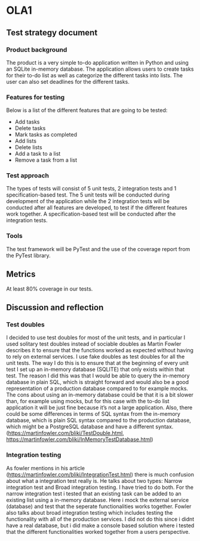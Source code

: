 # OLA1

## Test strategy document
### Product background
The product is a very simple to-do application written in Python and using an SQLite in-memory database. The application allows users to create tasks for their to-do list as well as categorize the different tasks into lists. The user can also set deadlines for the different tasks.
### Features for testing
Below is a list of the different features that are going to be tested: 
* Add tasks
*	Delete tasks
*	Mark tasks as completed 
*	Add lists 
*	Delete lists
*	Add a task to a list
*	Remove a task from a list
### Test approach 
The types of tests will consist of 5 unit tests, 2 integration tests and 1 specification-based test. 
The 5 unit tests will be conducted during development of the application while the 2 integration tests will be conducted after all features are developed, to test if the different features work together. 
A specification-based test will be conducted after the integration tests. 
### Tools
The test framework will be PyTest and the use of the coverage report from the PyTest library. 
## Metrics
At least 80% coverage in our tests. 


## Discussion and reflection 
### Test doubles
I decided to use test doubles for most of the unit tests, and in particular I used solitary test doubles instead of sociable doubles as Martin Fowler describes it to ensure that the functions worked as expected without having to rely on external services. I use fake doubles as test doubles for all the unit tests. The way I do this is to ensure that at the beginning of every unit test I set up an in-memory database (SQLITE) that only exists within that test. The reason I did this was that I would be able to query the in-memory database in plain SQL, which is straight forward and would also be a good representation of a production database compared to for example mocks. The cons about using an in-memory database could be that it is a bit slower than, for example using mocks, but for this case with the to-do list application it will be just fine because it’s not a large application. Also, there could be some differences in terms of SQL syntax from the in-memory database, which is plain SQL syntax compared to the production database, which might be a PostgreSQL database and have a different syntax. (https://martinfowler.com/bliki/TestDouble.html, https://martinfowler.com/bliki/InMemoryTestDatabase.html) 

### Integration testing 
As fowler mentions in his article (https://martinfowler.com/bliki/IntegrationTest.html) there is much confusion about what a integration test really is. He talks about two types: Narrow integration test and Broad integration testing. I have tried to do both. For the narrow integration test i tested that an existing task can be added to an existing list using a in-memory database. Here i mock the external service (database) and test that the seperate functionalities works together. Fowler also talks about broad integration testing which includes testing the functionality with all of the production services. I did not do this since i didnt have a real database, but i did make a console based solution where i tested that the different functionalities worked together from a users perspective. 



